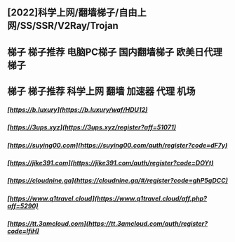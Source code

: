 ## [2022]科学上网/翻墙梯子/自由上网/SS/SSR/V2Ray/Trojan  
## 梯子 梯子推荐 电脑PC梯子 国内翻墙梯子 欧美日代理梯子  
## 梯子 梯子推荐 科学上网 翻墙 加速器 代理 机场  

##### [https://b.luxury](https://b.luxury/waf/HDU12)  
##### [https://3ups.xyz](https://3ups.xyz/register?aff=51071)  
##### [https://suying00.com](https://suying00.com/auth/register?code=dF7y)  
##### [https://jike391.com](https://jike391.com/auth/register?code=DOYt)  
##### [https://cloudnine.ga](https://cloudnine.ga/#/register?code=ghP5gDCC)  
##### [https://www.q1travel.cloud](https://www.q1travel.cloud/aff.php?aff=5290)
##### [https://tt.3amcloud.com](https://tt.3amcloud.com/auth/register?code=lfiH)
